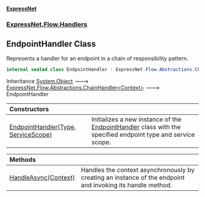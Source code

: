 #### [ExpressNet](ExpressNet.md 'ExpressNet')
### [ExpressNet.Flow.Handlers](ExpressNet.Flow.Handlers.md 'ExpressNet.Flow.Handlers')

## EndpointHandler Class

Represents a handler for an endpoint in a chain of responsibility pattern.

```csharp
internal sealed class EndpointHandler : ExpressNet.Flow.Abstractions.ChainHandler<ExpressNet.Ctx.Context>
```

Inheritance [System.Object](https://docs.microsoft.com/en-us/dotnet/api/System.Object 'System.Object') &#129106; [ExpressNet.Flow.Abstractions.ChainHandler&lt;](ExpressNet.Flow.Abstractions.ChainHandler_Context_.md 'ExpressNet.Flow.Abstractions.ChainHandler<Context>')[Context](ExpressNet.Ctx.Context.md 'ExpressNet.Ctx.Context')[&gt;](ExpressNet.Flow.Abstractions.ChainHandler_Context_.md 'ExpressNet.Flow.Abstractions.ChainHandler<Context>') &#129106; EndpointHandler

| Constructors | |
| :--- | :--- |
| [EndpointHandler(Type, ServiceScope)](ExpressNet.Flow.Handlers.EndpointHandler.EndpointHandler(System.Type,ExpressNet.Di.ServiceScope).md 'ExpressNet.Flow.Handlers.EndpointHandler.EndpointHandler(System.Type, ExpressNet.Di.ServiceScope)') | Initializes a new instance of the [EndpointHandler](ExpressNet.Flow.Handlers.EndpointHandler.md 'ExpressNet.Flow.Handlers.EndpointHandler') class with the specified endpoint type and service scope. |

| Methods | |
| :--- | :--- |
| [HandleAsync(Context)](ExpressNet.Flow.Handlers.EndpointHandler.HandleAsync(ExpressNet.Ctx.Context).md 'ExpressNet.Flow.Handlers.EndpointHandler.HandleAsync(ExpressNet.Ctx.Context)') | Handles the context asynchronously by creating an instance of the endpoint and invoking its handle method. |
